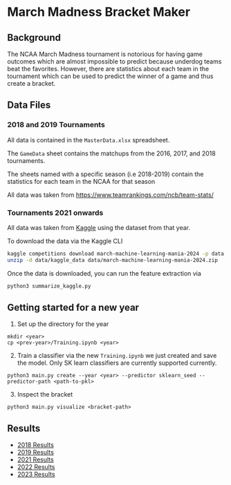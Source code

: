 # March Madness Bracket Maker

## Background
The NCAA March Madness tournament is notorious for having game outcomes which are almost impossible to predict because underdog teams beat the favorites.
However, there are statistics about each team in the tournament which can be used to predict the winner of a game and thus create a bracket.

## Data Files
### 2018 and 2019 Tournaments
All data is contained in the `MasterData.xlsx` spreadsheet.

The `GameData` sheet contains the matchups from the 2016, 2017, and 2018 tournaments.

The sheets named with a specific season (i.e 2018-2019) contain the statistics for each team in the NCAA for that season

All data was taken from https://www.teamrankings.com/ncb/team-stats/

### Tournaments 2021 onwards
All data was taken from [Kaggle](https://www.kaggle.com/) using the dataset from that year.

To download the data via the Kaggle CLI
```sh
kaggle competitions download march-machine-learning-mania-2024 -p data
unzip -d data/kaggle_data data/march-machine-learning-mania-2024.zip
```

Once the data is downloaded, you can run the feature extraction via
```sh
python3 summarize_kaggle.py
```

## Getting started for a new year
1. Set up the directory for the year
```
mkdir <year>
cp <prev-year>/Training.ipynb <year>
```
2. Train a classifier via the new `Training.ipynb` we just created and save the
   model. Only SK learn classifiers are currently supported currently.
```
python3 main.py create --year <year> --predictor sklearn_seed --predictor-path <path-to-pkl>
```
3. Inspect the bracket
```
python3 main.py visualize <bracket-path>
```

## Results
- [2018 Results](2018/README.md)
- [2019 Results](2019/README.md)
- [2021 Results](2021/README.md)
- [2022 Results](2022/README.md)
- [2023 Results](2023/README.md)
